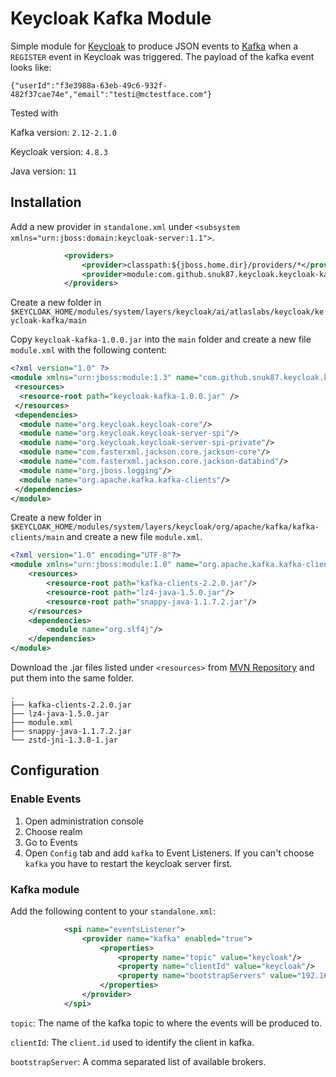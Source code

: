 # Keycloak Kafka Module
Simple module for [Keycloak](https://www.keycloak.org/) to produce JSON events to [Kafka](https://kafka.apache.org/) when a `REGISTER` event in Keycloak was triggered.
The payload of the kafka event looks like:

`{"userId":"f3e3988a-63eb-49c6-932f-482f37cae74e","email":"testi@mctestface.com"}`


Tested with 

Kafka version: `2.12-2.1.0`
 
Keycloak version: `4.8.3`

Java version: `11`


## Installation

Add a new provider in `standalone.xml` under `<subsystem xmlns="urn:jboss:domain:keycloak-server:1.1">`.

```xml
            <providers>
                <provider>classpath:${jboss.home.dir}/providers/*</provider>
                <provider>module:com.github.snuk87.keycloak.keycloak-kafka</provider>
            </providers>
```


Create a new folder in `$KEYCLOAK_HOME/modules/system/layers/keycloak/ai/atlaslabs/keycloak/keycloak-kafka/main`

Copy `keycloak-kafka-1.0.0.jar` into the `main` folder and create a new file `module.xml` with the following content:

```xml
<?xml version="1.0" ?>
<module xmlns="urn:jboss:module:1.3" name="com.github.snuk87.keycloak.keycloak-kafka">
 <resources>
  <resource-root path="keycloak-kafka-1.0.0.jar" />
 </resources>
 <dependencies>
  <module name="org.keycloak.keycloak-core"/>
  <module name="org.keycloak.keycloak-server-spi"/>
  <module name="org.keycloak.keycloak-server-spi-private"/>
  <module name="com.fasterxml.jackson.core.jackson-core"/>
  <module name="com.fasterxml.jackson.core.jackson-databind"/>
  <module name="org.jboss.logging"/>
  <module name="org.apache.kafka.kafka-clients"/>
 </dependencies>
</module>
```

Create a new folder in `$KEYCLOAK_HOME/modules/system/layers/keycloak/org/apache/kafka/kafka-clients/main`
and create a new file `module.xml`.

```xml
<?xml version="1.0" encoding="UTF-8"?>
<module xmlns="urn:jboss:module:1.0" name="org.apache.kafka.kafka-clients">
    <resources>
        <resource-root path="kafka-clients-2.2.0.jar"/>
        <resource-root path="lz4-java-1.5.0.jar"/>
        <resource-root path="snappy-java-1.1.7.2.jar"/>
    </resources>
    <dependencies>
        <module name="org.slf4j"/>
    </dependencies>
</module>
```

Download the .jar files listed under `<resources>` from [MVN Repository](https://mvnrepository.com/) and put them into the same folder.

```
.
├── kafka-clients-2.2.0.jar
├── lz4-java-1.5.0.jar
├── module.xml
├── snappy-java-1.1.7.2.jar
└── zstd-jni-1.3.8-1.jar
```

## Configuration

### Enable Events
1. Open administration console
2. Choose realm
3. Go to Events
4. Open `Config` tab and add `kafka` to Event Listeners. If you can't choose `kafka` you have to restart the keycloak server first.


### Kafka module
Add the following content to your `standalone.xml`:

```xml
            <spi name="eventsListener">
                <provider name="kafka" enabled="true">
                    <properties>
                        <property name="topic" value="keycloak"/>
                        <property name="clientId" value="keycloak"/>
                        <property name="bootstrapServers" value="192.168.0.1:9092,192.168.0.2:9092"/>
                    </properties>
                </provider>
            </spi>
```

`topic`: The name of the kafka topic to where the events will be produced to.

`clientId`: The `client.id` used to identify the client in kafka.

`bootstrapServer`: A comma separated list of available brokers.